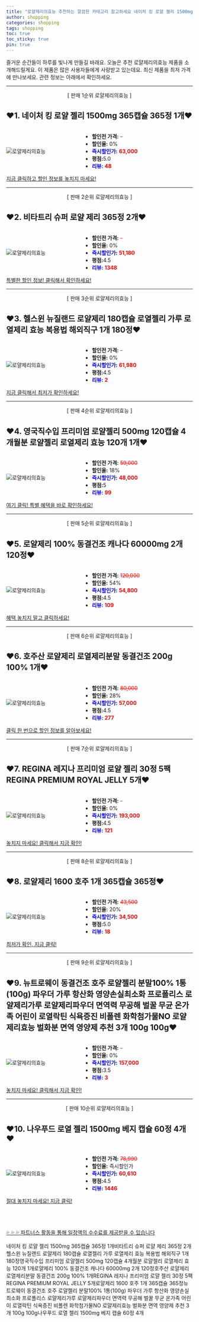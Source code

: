 ```yaml
---
title: "로얄제리의효능 추천하는 깔끔한 카테고리 참고하세요 네이처 킹 로얄 젤리 1500mg"
author: shopping
categories: shopping
tags: shopping
toc: true
toc_sticky: true
pin: true
---
```

즐거운 순간들이 하루를 빛나게 만들길 바래요. 오늘은 추천 로얄제리의효능 제품을 소개해드릴게요. 이 제품은 많은 사용자들에게 사랑받고 있는데요. 최신 제품을 최저 가격에 만나보세요. 관련 정보는 아래에서 확인하세요.

---
<p class="toplist" style="margin: 0 auto; display: block; width: fit-content;">[ 판매 1순위 로얄제리의효능 ]</p>

<h2><strong>❤️1. 네이처 킹 로얄 젤리 1500mg 365캡슐 365정 1개❤️</strong></h2>

<div style="display: flex; align-items: center;">
    <div style="flex: 0.4;">
        <img src="https://thumbnail9.coupangcdn.com/thumbnails/remote/230x230ex/image/vendor_inventory/8a6e/dc751cf4530a5d220c883857d56573fea36bd06822b8c0e43d17bd3959fa.jpg" alt="로얄제리의효능" style="max-width: 100%;">
    </div>
    <div style="flex: 0.6; margin-left: 10px;">
        <ul>
            <li><strong>할인전 가격:</strong> <del style="color: red;">-</del></li>
            <li><strong>할인율:</strong> 0%</li>
            <li><span style='color:blue'><strong>즉시할인가:</strong></span> <span style='color:red'><strong>63,000</strong></span></li>
            <li><strong>평점:</strong>5.0</li>
            <li><span style='color:blue'><strong>리뷰:</strong></span> <span style='color:red'><strong>48</strong></span></li>
        </ul>
    </div>
</div>
<div class="center">
    <a href="https://selin100587.github.io?lptag=AF9450613&subid=githubio&pageKey=6268097590&traceid=V0-153&itemId=16706040615&vendorItemId=83888472997" class="myButton">
        지금 클릭하고 할인 정보를 놓치지 마세요!
    </a>
</div>


---
<p class="toplist" style="margin: 0 auto; display: block; width: fit-content;">[ 판매 2순위 로얄제리의효능 ]</p>

<h2><strong>❤️2. 비타트리 슈퍼 로얄 제리 365정 2개❤️</strong></h2>

<div style="display: flex; align-items: center;">
    <div style="flex: 0.4;">
        <img src="https://thumbnail8.coupangcdn.com/thumbnails/remote/230x230ex/image/vendor_inventory/777e/e07d6b1d2691eeb1fbf25178da56ea3fa5271bf781b31a011e56232d5a99.jpg" alt="로얄제리의효능" style="max-width: 100%;">
    </div>
    <div style="flex: 0.6; margin-left: 10px;">
        <ul>
            <li><strong>할인전 가격:</strong> <del style="color: red;">-</del></li>
            <li><strong>할인율:</strong> 0%</li>
            <li><span style='color:blue'><strong>즉시할인가:</strong></span> <span style='color:red'><strong>51,180</strong></span></li>
            <li><strong>평점:</strong>4.5</li>
            <li><span style='color:blue'><strong>리뷰:</strong></span> <span style='color:red'><strong>1348</strong></span></li>
        </ul>
    </div>
</div>
<div class="center">
    <a href="https://selin100587.github.io?lptag=AF9450613&subid=githubio&pageKey=1584707506&traceid=V0-153&itemId=2600939018&vendorItemId=76415020487" class="myButton">
        특별한 할인 정보! 클릭해서 확인하세요!
    </a>
</div>


---
<p class="toplist" style="margin: 0 auto; display: block; width: fit-content;">[ 판매 3순위 로얄제리의효능 ]</p>

<h2><strong>❤️3. 헬스윈 뉴질랜드 로얄제리 180캡슐 로열젤리 가루 로열제리 효능 복용법 해외직구 1개 180정❤️</strong></h2>

<div style="display: flex; align-items: center;">
    <div style="flex: 0.4;">
        <img src="https://thumbnail7.coupangcdn.com/thumbnails/remote/230x230ex/image/vendor_inventory/098c/86832c33dda1a11af32be95aa14cec00b410345a13d7b5a7e3630798f9ef.jpg" alt="로얄제리의효능" style="max-width: 100%;">
    </div>
    <div style="flex: 0.6; margin-left: 10px;">
        <ul>
            <li><strong>할인전 가격:</strong> <del style="color: red;">-</del></li>
            <li><strong>할인율:</strong> 0%</li>
            <li><span style='color:blue'><strong>즉시할인가:</strong></span> <span style='color:red'><strong>61,980</strong></span></li>
            <li><strong>평점:</strong>4.5</li>
            <li><span style='color:blue'><strong>리뷰:</strong></span> <span style='color:red'><strong>2</strong></span></li>
        </ul>
    </div>
</div>
<div class="center">
    <a href="https://selin100587.github.io?lptag=AF9450613&subid=githubio&pageKey=6698572226&traceid=V0-153&itemId=15506901463&vendorItemId=85146634097" class="myButton">
        지금 클릭해서 최저가 확인하세요!
    </a>
</div>


---
<p class="toplist" style="margin: 0 auto; display: block; width: fit-content;">[ 판매 4순위 로얄제리의효능 ]</p>

<h2><strong>❤️4. 영국직수입 프리미엄 로얄젤리 500mg 120캡슐 4개월분 로얄젤리 로열제리 효능 120개 1개❤️</strong></h2>

<div style="display: flex; align-items: center;">
    <div style="flex: 0.4;">
        <img src="https://thumbnail7.coupangcdn.com/thumbnails/remote/230x230ex/image/vendor_inventory/da48/4bf7e2c4e7c8c66ef0ea61216f5087234d1a50adad75b9db2545c4893c43.jpeg" alt="로얄제리의효능" style="max-width: 100%;">
    </div>
    <div style="flex: 0.6; margin-left: 10px;">
        <ul>
            <li><strong>할인전 가격:</strong> <del style="color: red;">59,000</del></li>
            <li><strong>할인율:</strong> 18%</li>
            <li><span style='color:blue'><strong>즉시할인가:</strong></span> <span style='color:red'><strong>48,000</strong></span></li>
            <li><strong>평점:</strong>5</li>
            <li><span style='color:blue'><strong>리뷰:</strong></span> <span style='color:red'><strong>99</strong></span></li>
        </ul>
    </div>
</div>
<div class="center">
    <a href="https://selin100587.github.io?lptag=AF9450613&subid=githubio&pageKey=5821282252&traceid=V0-153&itemId=10047441017&vendorItemId=77330348819" class="myButton">
        여기 클릭! 특별 혜택을 바로 확인하세요!
    </a>
</div>


---
<p class="toplist" style="margin: 0 auto; display: block; width: fit-content;">[ 판매 5순위 로얄제리의효능 ]</p>

<h2><strong>❤️5. 로얄제리 100% 동결건조 캐나다 60000mg 2개 120정❤️</strong></h2>

<div style="display: flex; align-items: center;">
    <div style="flex: 0.4;">
        <img src="https://thumbnail6.coupangcdn.com/thumbnails/remote/230x230ex/image/vendor_inventory/dac9/2383d5627174bee9d548d3ffbf05b5a30eef3d0bea5c03f72731e6a5c717.jpg" alt="로얄제리의효능" style="max-width: 100%;">
    </div>
    <div style="flex: 0.6; margin-left: 10px;">
        <ul>
            <li><strong>할인전 가격:</strong> <del style="color: red;">120,000</del></li>
            <li><strong>할인율:</strong> 54%</li>
            <li><span style='color:blue'><strong>즉시할인가:</strong></span> <span style='color:red'><strong>54,800</strong></span></li>
            <li><strong>평점:</strong>4.5</li>
            <li><span style='color:blue'><strong>리뷰:</strong></span> <span style='color:red'><strong>109</strong></span></li>
        </ul>
    </div>
</div>
<div class="center">
    <a href="https://selin100587.github.io?lptag=AF9450613&subid=githubio&pageKey=7665679021&traceid=V0-153&itemId=20434538918&vendorItemId=88146970491" class="myButton">
        혜택 놓치지 말고 클릭하세요!
    </a>
</div>


---
<p class="toplist" style="margin: 0 auto; display: block; width: fit-content;">[ 판매 6순위 로얄제리의효능 ]</p>

<h2><strong>❤️6. 호주산 로얄제리 로열제리분말 동결건조 200g 100% 1개❤️</strong></h2>

<div style="display: flex; align-items: center;">
    <div style="flex: 0.4;">
        <img src="https://thumbnail7.coupangcdn.com/thumbnails/remote/230x230ex/image/vendor_inventory/eb06/2ef2b8637bc9c07bb56351ceab4e128285eb4eee519f062de9c7cfc8c886.jpg" alt="로얄제리의효능" style="max-width: 100%;">
    </div>
    <div style="flex: 0.6; margin-left: 10px;">
        <ul>
            <li><strong>할인전 가격:</strong> <del style="color: red;">80,000</del></li>
            <li><strong>할인율:</strong> 28%</li>
            <li><span style='color:blue'><strong>즉시할인가:</strong></span> <span style='color:red'><strong>57,000</strong></span></li>
            <li><strong>평점:</strong>4.5</li>
            <li><span style='color:blue'><strong>리뷰:</strong></span> <span style='color:red'><strong>277</strong></span></li>
        </ul>
    </div>
</div>
<div class="center">
    <a href="https://selin100587.github.io?lptag=AF9450613&subid=githubio&pageKey=7047956964&traceid=V0-153&itemId=17445898028&vendorItemId=87425506170" class="myButton">
        클릭 한 번으로 할인 정보를 알아보세요!
    </a>
</div>


---
<p class="toplist" style="margin: 0 auto; display: block; width: fit-content;">[ 판매 7순위 로얄제리의효능 ]</p>

<h2><strong>❤️7. REGINA 레지나 프리미엄 로얄 젤리 30정 5팩 REGINA PREMIUM ROYAL JELLY 5개❤️</strong></h2>

<div style="display: flex; align-items: center;">
    <div style="flex: 0.4;">
        <img src="https://thumbnail9.coupangcdn.com/thumbnails/remote/230x230ex/image/vendor_inventory/2ba2/cfe1ff25bc77b26f70c8c0c6ceb14cf2d49c440da1dfd605e4b67454ecfe.jpg" alt="로얄제리의효능" style="max-width: 100%;">
    </div>
    <div style="flex: 0.6; margin-left: 10px;">
        <ul>
            <li><strong>할인전 가격:</strong> <del style="color: red;">-</del></li>
            <li><strong>할인율:</strong> 0%</li>
            <li><span style='color:blue'><strong>즉시할인가:</strong></span> <span style='color:red'><strong>193,000</strong></span></li>
            <li><strong>평점:</strong>4.5</li>
            <li><span style='color:blue'><strong>리뷰:</strong></span> <span style='color:red'><strong>121</strong></span></li>
        </ul>
    </div>
</div>
<div class="center">
    <a href="https://selin100587.github.io?lptag=AF9450613&subid=githubio&pageKey=5369399458&traceid=V0-153&itemId=7944021020&vendorItemId=89155029407" class="myButton">
        놓치지 마세요! 클릭해서 지금 확인!
    </a>
</div>


---
<p class="toplist" style="margin: 0 auto; display: block; width: fit-content;">[ 판매 8순위 로얄제리의효능 ]</p>

<h2><strong>❤️8. 로얄제리 1600 호주 1개 365캡슐 365정❤️</strong></h2>

<div style="display: flex; align-items: center;">
    <div style="flex: 0.4;">
        <img src="https://thumbnail7.coupangcdn.com/thumbnails/remote/230x230ex/image/vendor_inventory/01b8/59877e2ca928a131888991930892492779c48698517ffd90a8750a6363d3.jpg" alt="로얄제리의효능" style="max-width: 100%;">
    </div>
    <div style="flex: 0.6; margin-left: 10px;">
        <ul>
            <li><strong>할인전 가격:</strong> <del style="color: red;">43,500</del></li>
            <li><strong>할인율:</strong> 20%</li>
            <li><span style='color:blue'><strong>즉시할인가:</strong></span> <span style='color:red'><strong>34,500</strong></span></li>
            <li><strong>평점:</strong>5.0</li>
            <li><span style='color:blue'><strong>리뷰:</strong></span> <span style='color:red'><strong>18</strong></span></li>
        </ul>
    </div>
</div>
<div class="center">
    <a href="https://selin100587.github.io?lptag=AF9450613&subid=githubio&pageKey=2175002036&traceid=V0-153&itemId=18045130297&vendorItemId=70966745508" class="myButton">
        최저가 확인, 지금 클릭!
    </a>
</div>


---
<p class="toplist" style="margin: 0 auto; display: block; width: fit-content;">[ 판매 9순위 로얄제리의효능 ]</p>

<h2><strong>❤️9. 뉴트로웨이 동결건조 호주 로얄젤리 분말100% 1통(100g) 파우더 가루 항산화 영양손실최소화 프로폴리스 로얄제리가루 로얄제리파우더 면역력 무공해 벌꿀 무균 온가족 어린이 로열락틴 식욕증진 비폴렌 화학첨가물NO 로얄제리효능 벌화분 면역 영양제 추천 3개 100g 100g❤️</strong></h2>

<div style="display: flex; align-items: center;">
    <div style="flex: 0.4;">
        <img src="https://thumbnail8.coupangcdn.com/thumbnails/remote/230x230ex/image/vendor_inventory/16e3/5c785758d18d17546e529242d5319bc50ce8d5d866f4dda84f08f7dbb739.png" alt="로얄제리의효능" style="max-width: 100%;">
    </div>
    <div style="flex: 0.6; margin-left: 10px;">
        <ul>
            <li><strong>할인전 가격:</strong> <del style="color: red;">-</del></li>
            <li><strong>할인율:</strong> 0%</li>
            <li><span style='color:blue'><strong>즉시할인가:</strong></span> <span style='color:red'><strong>157,000</strong></span></li>
            <li><strong>평점:</strong>3.5</li>
            <li><span style='color:blue'><strong>리뷰:</strong></span> <span style='color:red'><strong>3</strong></span></li>
        </ul>
    </div>
</div>
<div class="center">
    <a href="https://selin100587.github.io?lptag=AF9450613&subid=githubio&pageKey=6238208649&traceid=V0-153&itemId=2261424690&vendorItemId=70258701639" class="myButton">
        놓치지 마세요! 클릭해서 지금 확인!
    </a>
</div>


---
<p class="toplist" style="margin: 0 auto; display: block; width: fit-content;">[ 판매 10순위 로얄제리의효능 ]</p>

<h2><strong>❤️10. 나우푸드 로열 젤리 1500mg 베지 캡슐 60정 4개❤️</strong></h2>

<div style="display: flex; align-items: center;">
    <div style="flex: 0.4;">
        <img src="https://thumbnail6.coupangcdn.com/thumbnails/remote/230x230ex/image/vendor_inventory/3264/e19b261175e4561f5ed5d5f0fa4540ca7639c6489b2ae1cf71eeff6b2e11.jpg" alt="로얄제리의효능" style="max-width: 100%;">
    </div>
    <div style="flex: 0.6; margin-left: 10px;">
        <ul>
            <li><strong>할인전 가격:</strong> <del style="color: red;">78,990</del></li>
            <li><strong>할인율:</strong> 즉시할인가</li>
            <li><span style='color:blue'><strong>즉시할인가:</strong></span> <span style='color:red'><strong>60,610</strong></span></li>
            <li><strong>평점:</strong>4.5</li>
            <li><span style='color:blue'><strong>리뷰:</strong></span> <span style='color:red'><strong>1446</strong></span></li>
        </ul>
    </div>
</div>
<div class="center">
    <a href="https://selin100587.github.io?lptag=AF9450613&subid=githubio&pageKey=2674535&traceid=V0-153&itemId=14914957058&vendorItemId=81926513039" class="myButton">
        절대 놓치지 마세요! 지금 클릭!
    </a>
</div>

<br><br><br>[💦 💦 💦 파트너스 활동을 통해 일정액의 수수료를 제공받을 수 있습니다](https://link.coupang.com/a/bcpT2c)<br><br>네이처 킹 로얄 젤리 1500mg 365캡슐 365정 1개비타트리 슈퍼 로얄 제리 365정 2개헬스윈 뉴질랜드 로얄제리 180캡슐 로열젤리 가루 로열제리 효능 복용법 해외직구 1개 180정영국직수입 프리미엄 로얄젤리 500mg 120캡슐 4개월분 로얄젤리 로열제리 효능 120개 1개로얄제리 100% 동결건조 캐나다 60000mg 2개 120정호주산 로얄제리 로열제리분말 동결건조 200g 100% 1개REGINA 레지나 프리미엄 로얄 젤리 30정 5팩 REGINA PREMIUM ROYAL JELLY 5개로얄제리 1600 호주 1개 365캡슐 365정뉴트로웨이 동결건조 호주 로얄젤리 분말100% 1통(100g) 파우더 가루 항산화 영양손실최소화 프로폴리스 로얄제리가루 로얄제리파우더 면역력 무공해 벌꿀 무균 온가족 어린이 로열락틴 식욕증진 비폴렌 화학첨가물NO 로얄제리효능 벌화분 면역 영양제 추천 3개 100g 100g나우푸드 로열 젤리 1500mg 베지 캡슐 60정 4개